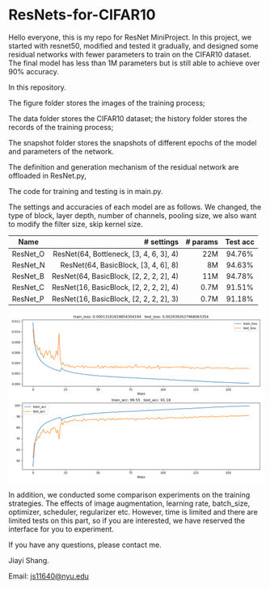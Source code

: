 # ResNets-for-CIFAR10

Hello everyone, this is my repo for ResNet MiniProject. In this project, we started with resnet50, modified and tested it gradually, and designed some residual networks with fewer parameters to train on the CIFAR10 dataset. The final model has less than 1M parameters but is still able to achieve over 90% accuracy.

In this repository.

The figure folder stores the images of the training process; 

The data folder stores the CIFAR10 dataset; the history folder stores the records of the training process; 

The snapshot folder stores the snapshots of different epochs of the model and parameters of the network. 

The definition and generation mechanism of the residual network are offloaded in ResNet.py, 

The code for training and testing is in main.py.


The settings and accuracies of each model are as follows. We changed, the type of block, layer depth, number of channels, pooling size, we also want to modify the filter size, skip kernel size.

| Name      | # settings | # params| Test acc |
|-----------|---------:|--------:|:-----------------:|
|ResNet_O   |    ResNet(64, Bottleneck, [3, 4, 6, 3], 4)    | 22M   | 94.76%|
|ResNet_N   |    ResNet(64, BasicBlock, [3, 4, 6], 8)       |  8M   | 94.63%|
|ResNet_B   |    ResNet(64, BasicBlock, [2, 2, 2, 2], 4)    | 11M   | 94.78%|
|ResNet_C   |    ResNet(16, BasicBlock, [2, 2, 2, 2], 4)    | 0.7M  | 91.51%|
|ResNet_P   |    ResNet(16, BasicBlock, [2, 2, 2, 2], 3)    | 0.7M  | 91.18%|

![alt text](https://github.com/Shang-JY/ResNets-for-CIFAR10/blob/main/figure/resnet_P_progress.png)


In addition, we conducted some comparison experiments on the training strategies. The effects of image augmentation, learning rate, batch_size, optimizer, scheduler, regularizer etc. However, time is limited and there are limited tests on this part, so if you are interested, we have reserved the interface for you to experiment.

If you have any questions, please contact me.

Jiayi Shang.

Email: js11640@nyu.edu
